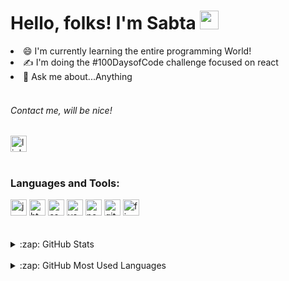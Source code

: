 <h1>Hello, folks! I'm Sabta <img src="https://raw.githubusercontent.com/MartinHeinz/MartinHeinz/master/wave.gif" width="30px" height="30px" /></h1>
  <li> 😄 I'm currently learning the entire programming World!  
  <li> ✍  I'm doing the #100DaysofCode challenge focused on react
  <li> 💬 Ask me about...Anything
  <br />
  <br /> 
  <h6>Contact me, will be nice!</h6>
    <a href="https://www.linkedin.com/in/sabta-alencar/">
 <!--versao black <img align="left" alt="LinkedIn" width="22px" src="https://cdn.jsdelivr.net/npm/simple-icons@v3/icons/linkedin.svg" />-->
     <img src="https://cdn.jsdelivr.net/gh/devicons/devicon/icons/linkedin/linkedin-original.svg" width="26px" alt="linkedin logo" />
</a>
  <br />
  <br />
  <h3>Languages and Tools:</h3>
  <div align="left">
  <img src="https://cdn.jsdelivr.net/gh/devicons/devicon/icons/javascript/javascript-original.svg" width="26px" alt="javascript logo" />
 <img src="https://cdn.jsdelivr.net/gh/devicons/devicon/icons/html5/html5-original.svg"  width="26px" alt="html5 logo" />
  <img src="https://cdn.jsdelivr.net/gh/devicons/devicon/icons/css3/css3-original.svg"   width="26px" alt="css3 logo" />
  <img src="https://cdn.jsdelivr.net/gh/devicons/devicon/icons/vscode/vscode-original.svg"   width="26px" alt="vscode logo" />
  <img src="https://cdn.jsdelivr.net/gh/devicons/devicon/icons/nodejs/nodejs-original.svg" width="26px" alt="nodejs logo" />
  <img src="https://cdn.jsdelivr.net/gh/devicons/devicon/icons/git/git-original.svg"   width="26px" alt="git logo" />
  <img src="https://cdn.jsdelivr.net/gh/devicons/devicon/icons/figma/figma-original.svg"   width="26px" alt="figma logo" />

<br />
<br />
<br />
<details>
  <summary>:zap: GitHub Stats</summary>
 <img align="left" alt="Sabta's GitHub Stats" src="https://github-readme-stats.vercel.app/api?username=sabtaalencar&count_private=true&show_icons=true"/>
    </details>
    <br />
    <details>
  <summary>:zap: GitHub Most Used Languages</summary>
 <img align="left" alt="Sabta's GitHub Top Languages" src ="https://github-readme-stats.vercel.app/api/top-langs/?username=sabtaalencar&&langs_count=6" />
    </details>
